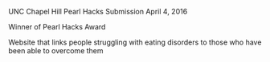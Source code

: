 UNC Chapel Hill Pearl Hacks Submission
April 4, 2016

Winner of Pearl Hacks Award

Website that links people struggling with eating disorders to those who have been able to overcome them
